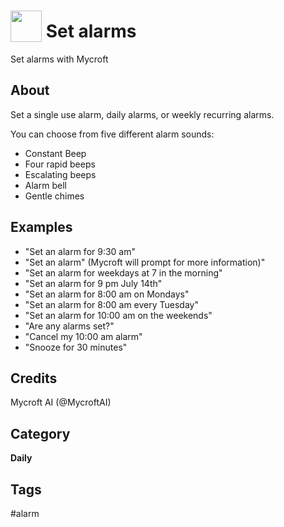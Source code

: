 # <img src='https://rawgithub.com/FortAwesome/Font-Awesome/master/advanced-options/raw-svg/solid/clock.svg' card_color='#22a7f0' width='50' height='50' style='vertical-align:bottom'/> Set alarms
Set alarms with Mycroft

## About
Set a single use alarm, daily alarms, or weekly recurring alarms.

 You can choose from five different alarm sounds:
 * Constant Beep
 * Four rapid beeps
 * Escalating beeps
 * Alarm bell
 * Gentle chimes

## Examples
* "Set an alarm for 9:30 am"
* "Set an alarm" (Mycroft will prompt for more information)"
* "Set an alarm for weekdays at 7 in the morning"
* "Set an alarm for 9 pm July 14th"
* "Set an alarm for 8:00 am on Mondays"
* "Set an alarm for 8:00 am every Tuesday"
* "Set an alarm for 10:00 am on the weekends"
* "Are any alarms set?"
* "Cancel my 10:00 am alarm"
* "Snooze for 30 minutes"

## Credits
Mycroft AI (@MycroftAI)

## Category
**Daily**

## Tags
#alarm
